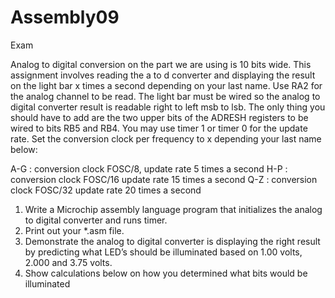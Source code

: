 # Assembly09

Exam

Analog to digital conversion on the part we are using is 10 bits wide.  This assignment involves reading the a to d converter and displaying the result on the light bar x times a second depending on your last name.  Use RA2 for the analog channel to be read.  The light bar must be wired so the analog to digital converter result is readable right to left msb to lsb.  The only thing you should have to add are the two upper bits of the ADRESH registers to be wired to bits RB5 and RB4. You may use timer 1 or timer 0 for the update rate.  Set the conversion clock per frequency to x depending your last name below:
 
 
A-G : conversion clock FOSC/8, update rate 5 times a second
H-P  : conversion clock FOSC/16 update rate 15 times a second
Q-Z  : conversion clock FOSC/32 update rate  20 times a second

1.	Write a Microchip assembly language program that initializes the analog to digital converter and runs timer.
2.	Print out your *.asm file.
3.	Demonstrate the analog to digital converter is displaying the right result by predicting what LED’s should be illuminated based on 1.00 volts, 2.000 and 3.75 volts.
4.	Show calculations below on how you determined what bits would be illuminated
